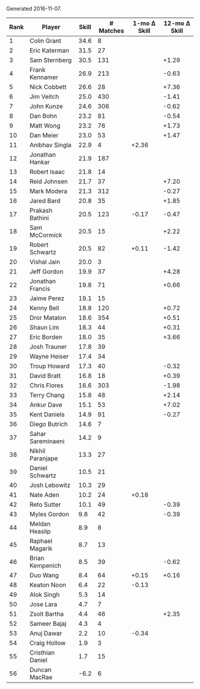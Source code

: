 Generated 2016-11-07.

| Rank | Player            | Skill | # Matches | 1-mo Δ Skill | 12-mo Δ Skill |
|------|-------------------|-------|-----------|--------------|---------------|
|    1 | Colin Grant       |  34.6 |         8 |              |               |
|    2 | Eric Katerman     |  31.5 |        27 |              |               |
|    3 | Sam Sternberg     |  30.5 |       131 |              |         +1.29 |
|    4 | Frank Kennamer    |  26.9 |       213 |              |         -0.63 |
|    5 | Nick Cobbett      |  26.6 |        28 |              |         +7.36 |
|    6 | Jim Veitch        |  25.0 |       430 |              |         -1.41 |
|    7 | John Kunze        |  24.6 |       306 |              |         -0.62 |
|    8 | Dan Bohn          |  23.2 |        81 |              |         -0.54 |
|    9 | Matt Wong         |  23.2 |        76 |              |         +1.73 |
|   10 | Dan Meier         |  23.0 |        53 |              |         +1.47 |
|   11 | Anibhav Singla    |  22.9 |         4 |        +2.36 |               |
|   12 | Jonathan Hankar   |  21.9 |       187 |              |               |
|   13 | Robert Isaac      |  21.8 |        14 |              |               |
|   14 | Reid Johnsen      |  21.7 |        37 |              |         +7.20 |
|   15 | Mark Modera       |  21.3 |       312 |              |         -0.27 |
|   16 | Jared Bard        |  20.8 |        35 |              |         +1.85 |
|   17 | Prakash Bathini   |  20.5 |       123 |        -0.17 |         -0.47 |
|   18 | Sam McCormick     |  20.5 |        15 |              |         +2.22 |
|   19 | Robert Schwartz   |  20.5 |        82 |        +0.11 |         -1.42 |
|   20 | Vishal Jain       |  20.0 |         3 |              |               |
|   21 | Jeff Gordon       |  19.9 |        37 |              |         +4.28 |
|   22 | Jonathan Francis  |  19.8 |        71 |              |         +0.66 |
|   23 | Jaime Perez       |  19.1 |        15 |              |               |
|   24 | Kenny Bell        |  18.8 |       120 |              |         +0.72 |
|   25 | Dror Matalon      |  18.6 |       354 |              |         +0.51 |
|   26 | Shaun Lim         |  18.3 |        44 |              |         +0.31 |
|   27 | Eric Borden       |  18.0 |        35 |              |         +3.66 |
|   28 | Josh Trauner      |  17.8 |        39 |              |               |
|   29 | Wayne Heiser      |  17.4 |        34 |              |               |
|   30 | Troup Howard      |  17.3 |        40 |              |         -0.32 |
|   31 | David Bratt       |  16.8 |        18 |              |         +0.39 |
|   32 | Chris Flores      |  16.6 |       303 |              |         -1.98 |
|   33 | Terry Chang       |  15.8 |        48 |              |         +2.14 |
|   34 | Ankur Dave        |  15.1 |        53 |              |         +7.02 |
|   35 | Kent Daniels      |  14.9 |        91 |              |         -0.27 |
|   36 | Diego Butrich     |  14.6 |         7 |              |               |
|   37 | Sahar Sareminaeni |  14.2 |         9 |              |               |
|   38 | Nikhil Paranjape  |  13.3 |        27 |              |               |
|   39 | Daniel Schwartz   |  10.5 |        21 |              |               |
|   40 | Josh Lebowitz     |  10.3 |        29 |              |               |
|   41 | Nate Aden         |  10.2 |        24 |        +0.18 |               |
|   42 | Reto Sutter       |  10.1 |        49 |              |         -0.39 |
|   43 | Myles Gordon      |   9.8 |        42 |              |         -0.39 |
|   44 | Meldan Heaslip    |   8.9 |         8 |              |               |
|   45 | Raphael Magarik   |   8.7 |        13 |              |               |
|   46 | Brian Kempenich   |   8.5 |        39 |              |         -0.62 |
|   47 | Duo Wang          |   8.4 |        64 |        +0.15 |         +0.16 |
|   48 | Keaton Noon       |   6.4 |        22 |        -0.13 |               |
|   49 | Alok Singh        |   5.3 |        14 |              |               |
|   50 | Jose Lara         |   4.7 |         7 |              |               |
|   51 | Zsolt Bartha      |   4.4 |        46 |              |         +2.35 |
|   52 | Sameer Bajaj      |   4.3 |         4 |              |               |
|   53 | Anuj Dawar        |   2.2 |        10 |        -0.34 |               |
|   54 | Craig Hollow      |   1.9 |         3 |              |               |
|   55 | Cristhian Daniel  |   1.7 |        15 |              |               |
|   56 | Duncan MacRae     |  -6.2 |         6 |              |               |